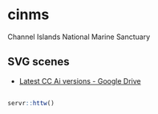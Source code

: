 # cinms
Channel Islands National Marine Sanctuary


## SVG scenes

- [Latest CC Ai versions - Google Drive](https://drive.google.com/drive/u/1/folders/1nidp4cMJfrofJsEqQLNf7mGPF2swAW2P)

## 

```r
servr::httw()
```
